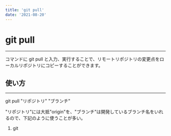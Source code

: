 ```yaml
---
title: 'git pull'
date: '2021-08-20'
---
```


# git pull
---

コマンドに git pull と入力、実行することで、リモートリポジトリの変更点をローカルリポジトリにコピーすることができます。

## 使い方
---

git pull "リポジトリ" "ブランチ"

"リポジトリ"には大抵"origin"を、"ブランチ"は開発しているブランチ名をいれるので、下記のように使うことが多い。

1. git 
